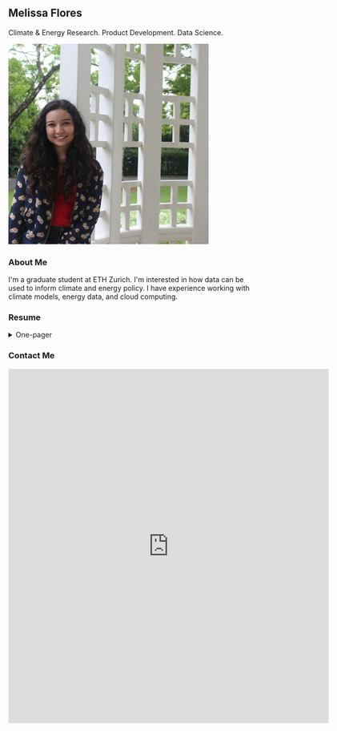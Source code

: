 ## Melissa Flores
Climate & Energy Research. Product Development. Data Science.

<a href="http://linkedin.com/in/melissafloresdata">
    <img src="pdfs/linkedin_icon.jpg" alt="Via my LinkedIn page" class="inline"/></a>

### About Me
I'm a graduate student at ETH Zurich. I'm interested in how data can be used to inform climate and energy policy. I have experience working with climate models, energy data, and cloud computing.

### Resume
<details>
<summary> One-pager </summary>
<img src="pdfs/MF Resume.png" alt="Melissa Flores's one-page resume" class="inline"/>
  </details>
  
### Contact Me
<iframe src="https://docs.google.com/forms/d/e/1FAIpQLSf1j35ZGA5lWuwvC71o-zztvhs9w7_NQuiW639oNsROPqrYZA/viewform?embedded=true" width="640" height="707" frameborder="0" marginheight="0" marginwidth="0">Loading…</iframe>
